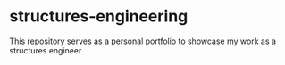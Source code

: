 # structures-engineering
This repository serves as a personal portfolio to showcase my work as a structures engineer 
